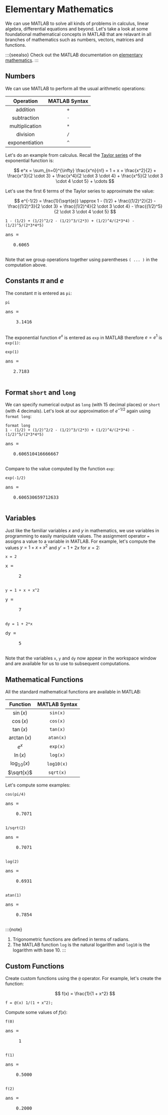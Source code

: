 # Elementary Mathematics

We can use MATLAB to solve all kinds of problems in calculus, linear algebra, differential equations and beyond. Let's take a look at some foundational mathematical concepts in MATLAB that are relavant in all branches of mathematics such as numbers, vectors, matrices and functions.

:::{seealso}
Check out the MATLAB documentation on [elementary mathematics](http://www.mathworks.com/help/matlab/elementary-math.html).
:::

## Numbers

We can use MATLAB to perform all the usual arithmetic operations:

| Operation | MATLAB Syntax |
| :---: | :---: |
| addition | `+` |
| subtraction | `-` |
| multiplication | `*` |
| division | `/` |
| exponentiation | `^` |

Let's do an example from calculus. Recall the [Taylor series](https://en.wikipedia.org/wiki/Taylor_series) of the exponential function is:

$$
e^x = \sum_{n=0}^{\infty} \frac{x^n}{n!} =  1 + x + \frac{x^2}{2} + \frac{x^3}{2 \cdot 3} + \frac{x^4}{2 \cdot 3 \cdot 4} + \frac{x^5}{2 \cdot 3 \cdot 4 \cdot 5} + \cdots
$$

Let's use the first 6 terms of the Taylor series to approximate the value:

$$
e^{-1/2} = \frac{1}{\sqrt{e}} \approx  1 - (1/2) + \frac{(1/2)^2}{2} - \frac{(1/2)^3}{2 \cdot 3} + \frac{(1/2)^4}{2 \cdot 3 \cdot 4} - \frac{(1/2)^5}{2 \cdot 3 \cdot 4 \cdot 5}
$$

```none
1 - (1/2) + (1/2)^2/2 - (1/2)^3/(2*3) + (1/2)^4/(2*3*4) - (1/2)^5/(2*3*4*5)
```

<pre class="output">
ans =

   0.6065

</pre>

Note that we group operations together using parentheses `( ... )` in the computation above.

## Constants $\pi$ and $e$

The constant $\pi$ is entered as `pi`:

```none
pi
```

<pre class="output">
ans =

    3.1416

</pre>

The exponential function $e^x$ is entered as `exp` in MATLAB therefore $e=e^1$ is `exp(1)`:

```none
exp(1)
```

<pre class="output">
ans =

   2.7183

</pre>

## Format `short` and `long`

We can specify numerical output as `long` (with 15 decimal places) or `short` (with 4 decimals). Let's look at our approximation of $e^{-1/2}$ again using `format long`:

```none
format long
1 - (1/2) + (1/2)^2/2 - (1/2)^3/(2*3) + (1/2)^4/(2*3*4) - (1/2)^5/(2*3*4*5)
```

<pre class="output">
ans =

   0.606510416666667

</pre>

Compare to the value computed by the function `exp`:

```none
exp(-1/2)
```

<pre class="output">
ans =

   0.606530659712633

</pre>

## Variables

Just like the familiar variables $x$ and $y$ in mathematics, we use variables in programming to easily manipulate values. The assignment operator `=` assigns a value to a variable in MATLAB. For example, let's compute the values $y = 1 + x + x^2$ and $y' = 1 + 2x$ for $x = 2$:

```none
x = 2
```

<pre class="output">
x =

     2

</pre>

```none
y = 1 + x + x^2
```

<pre class="output">
y =

     7

</pre>

```none
dy = 1 + 2*x
```

<pre class="output">
dy =

     5

</pre>

Note that the variables `x`, `y` and `dy` now appear in the workspace window and are available for us to use to subsequent computations.

## Mathematical Functions

All the standard mathematical functions are available in MATLAB:

| Function | MATLAB Syntax |
| :---: | :---: |
| $\sin(x)$ | `sin(x)` |
| $\cos(x)$ | `cos(x)` |
| $\tan(x)$ | `tan(x)` |
| $\arctan(x)$ | `atan(x)` |
| $e^x$ | `exp(x)` |
| $\ln(x)$ | `log(x)` |
| $\log_{10}(x)$ | `log10(x)` |
| $\sqrt{x}$ | `sqrt(x)` |

Let's compute some examples:

```none
cos(pi/4)
```

<pre class="output">
ans =

    0.7071

</pre>

```none
1/sqrt(2)
```

<pre class="output">
ans =

    0.7071

</pre>

```none
log(2)
```

<pre class="output">
ans =

    0.6931

</pre>

```none
atan(1)
```

<pre class="output">
ans =

    0.7854

</pre>

:::{note}
1. Trigonometric functions are defined in terms of radians. 
2. The MATLAB function `log` is the natural logarithm and `log10` is the logarithm with base 10. 
:::

## Custom Functions

Create custom functions using the `@` operator. For example, let's create the function:

$$
f(x) = \frac{1}{1 + x^2}
$$

```none
f = @(x) 1/(1 + x^2);
```

Compute some values of $f(x)$:

```none
f(0)
```

<pre class="output">
ans =

     1

</pre>

```none
f(1)
```

<pre class="output">
ans =

    0.5000

</pre>

```none
f(2)
```

<pre class="output">
ans =

    0.2000

</pre>